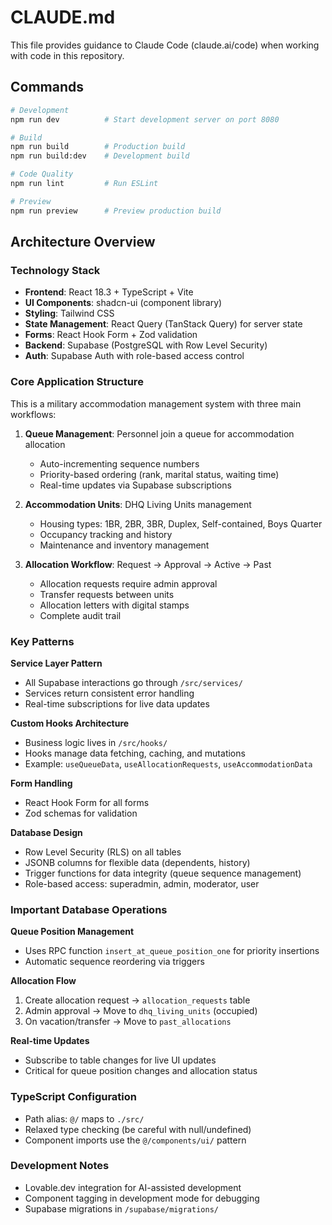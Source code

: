 # CLAUDE.md

This file provides guidance to Claude Code (claude.ai/code) when working with code in this repository.

## Commands

```bash
# Development
npm run dev          # Start development server on port 8080

# Build
npm run build        # Production build
npm run build:dev    # Development build

# Code Quality
npm run lint         # Run ESLint

# Preview
npm run preview      # Preview production build
```

## Architecture Overview

### Technology Stack
- **Frontend**: React 18.3 + TypeScript + Vite
- **UI Components**: shadcn-ui (component library)
- **Styling**: Tailwind CSS
- **State Management**: React Query (TanStack Query) for server state
- **Forms**: React Hook Form + Zod validation
- **Backend**: Supabase (PostgreSQL with Row Level Security)
- **Auth**: Supabase Auth with role-based access control

### Core Application Structure

This is a military accommodation management system with three main workflows:

1. **Queue Management**: Personnel join a queue for accommodation allocation
   - Auto-incrementing sequence numbers
   - Priority-based ordering (rank, marital status, waiting time)
   - Real-time updates via Supabase subscriptions

2. **Accommodation Units**: DHQ Living Units management
   - Housing types: 1BR, 2BR, 3BR, Duplex, Self-contained, Boys Quarter
   - Occupancy tracking and history
   - Maintenance and inventory management

3. **Allocation Workflow**: Request → Approval → Active → Past
   - Allocation requests require admin approval
   - Transfer requests between units
   - Allocation letters with digital stamps
   - Complete audit trail

### Key Patterns

**Service Layer Pattern**
- All Supabase interactions go through `/src/services/`
- Services return consistent error handling
- Real-time subscriptions for live data updates

**Custom Hooks Architecture**
- Business logic lives in `/src/hooks/`
- Hooks manage data fetching, caching, and mutations
- Example: `useQueueData`, `useAllocationRequests`, `useAccommodationData`

**Form Handling**
- React Hook Form for all forms
- Zod schemas for validation

**Database Design**
- Row Level Security (RLS) on all tables
- JSONB columns for flexible data (dependents, history)
- Trigger functions for data integrity (queue sequence management)
- Role-based access: superadmin, admin, moderator, user

### Important Database Operations

**Queue Position Management**
- Uses RPC function `insert_at_queue_position_one` for priority insertions
- Automatic sequence reordering via triggers

**Allocation Flow**
1. Create allocation request → `allocation_requests` table
2. Admin approval → Move to `dhq_living_units` (occupied)
3. On vacation/transfer → Move to `past_allocations`

**Real-time Updates**
- Subscribe to table changes for live UI updates
- Critical for queue position changes and allocation status

### TypeScript Configuration
- Path alias: `@/` maps to `./src/`
- Relaxed type checking (be careful with null/undefined)
- Component imports use the `@/components/ui/` pattern

### Development Notes
- Lovable.dev integration for AI-assisted development
- Component tagging in development mode for debugging
- Supabase migrations in `/supabase/migrations/`